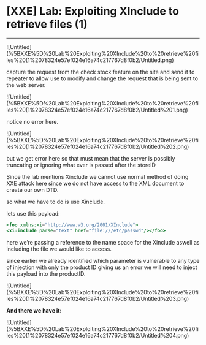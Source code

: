 # [XXE] Lab: Exploiting XInclude to retrieve files (1)

---

![Untitled](%5BXXE%5D%20Lab%20Exploiting%20XInclude%20to%20retrieve%20files%20(1%2078324e57ef024e16a74c217767d8f0b2/Untitled.png)

capture the request from the check stock feature on the site and send it to repeater to allow use to modify and change the request that is being sent to the web server. 

![Untitled](%5BXXE%5D%20Lab%20Exploiting%20XInclude%20to%20retrieve%20files%20(1%2078324e57ef024e16a74c217767d8f0b2/Untitled%201.png)

notice no error here. 

![Untitled](%5BXXE%5D%20Lab%20Exploiting%20XInclude%20to%20retrieve%20files%20(1%2078324e57ef024e16a74c217767d8f0b2/Untitled%202.png)

but we get error here so that must mean that the server is possibly truncating or ignoring what ever is passed after the storeID 

Since the lab mentions Xinclude we cannot use normal method of doing XXE attack here since we do not have access to the XML document to create our own DTD. 

so what we have to do is use Xinclude. 

lets use this payload: 

```jsx
<foo xmlns:xi="http://www.w3.org/2001/XInclude">
<xi:include parse="text" href="file:///etc/passwd"/></foo>
```

here we’re passing a reference to the name space for the Xinclude aswell as including the file we would like to access. 

since earlier we already identified which parameter is vulnerable to any type of injection with only the product ID giving us an error we will need to inject this payload into the productID. 

![Untitled](%5BXXE%5D%20Lab%20Exploiting%20XInclude%20to%20retrieve%20files%20(1%2078324e57ef024e16a74c217767d8f0b2/Untitled%203.png)

**And there we have it:** 

![Untitled](%5BXXE%5D%20Lab%20Exploiting%20XInclude%20to%20retrieve%20files%20(1%2078324e57ef024e16a74c217767d8f0b2/Untitled%204.png)